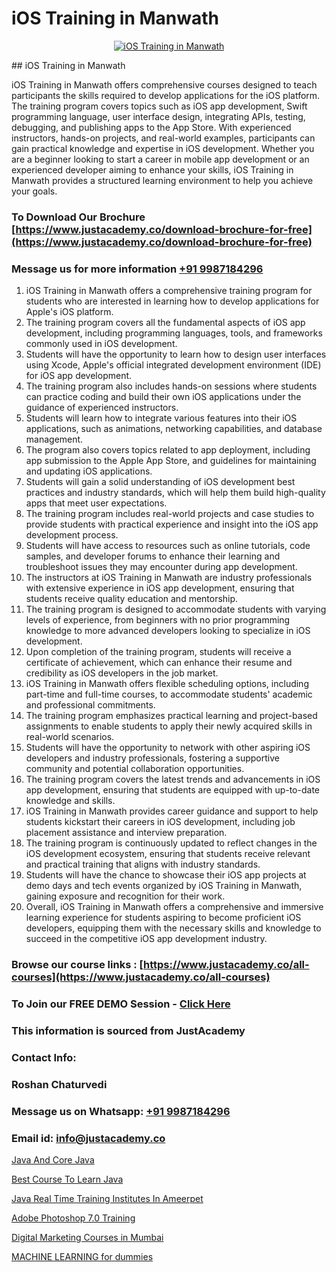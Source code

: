 # iOS Training in Manwath

<p align="center">
  <a href="https://justacademy.co/course-detail/ios-training">
    <img src="https://justacademy.co/storage2/course_image/1676636008_course_image.webp" alt="iOS Training in Manwath">
  </a>
</p>
## iOS Training in Manwath

iOS Training in Manwath offers comprehensive courses designed to teach participants the skills required to develop applications for the iOS platform. The training program covers topics such as iOS app development, Swift programming language, user interface design, integrating APIs, testing, debugging, and publishing apps to the App Store. With experienced instructors, hands-on projects, and real-world examples, participants can gain practical knowledge and expertise in iOS development. Whether you are a beginner looking to start a career in mobile app development or an experienced developer aiming to enhance your skills, iOS Training in Manwath provides a structured learning environment to help you achieve your goals.
### To Download Our Brochure [https://www.justacademy.co/download-brochure-for-free](https://www.justacademy.co/download-brochure-for-free)
### Message us for more information [+91 9987184296](https://api.whatsapp.com/send?phone=919987184296)
1) iOS Training in Manwath offers a comprehensive training program for students who are interested in learning how to develop applications for Apple's iOS platform.
2) The training program covers all the fundamental aspects of iOS app development, including programming languages, tools, and frameworks commonly used in iOS development.
3) Students will have the opportunity to learn how to design user interfaces using Xcode, Apple's official integrated development environment (IDE) for iOS app development.
4) The training program also includes hands-on sessions where students can practice coding and build their own iOS applications under the guidance of experienced instructors.
5) Students will learn how to integrate various features into their iOS applications, such as animations, networking capabilities, and database management.
6) The program also covers topics related to app deployment, including app submission to the Apple App Store, and guidelines for maintaining and updating iOS applications.
7) Students will gain a solid understanding of iOS development best practices and industry standards, which will help them build high-quality apps that meet user expectations.
8) The training program includes real-world projects and case studies to provide students with practical experience and insight into the iOS app development process.
9) Students will have access to resources such as online tutorials, code samples, and developer forums to enhance their learning and troubleshoot issues they may encounter during app development.
10) The instructors at iOS Training in Manwath are industry professionals with extensive experience in iOS app development, ensuring that students receive quality education and mentorship.
11) The training program is designed to accommodate students with varying levels of experience, from beginners with no prior programming knowledge to more advanced developers looking to specialize in iOS development.
12) Upon completion of the training program, students will receive a certificate of achievement, which can enhance their resume and credibility as iOS developers in the job market.
13) iOS Training in Manwath offers flexible scheduling options, including part-time and full-time courses, to accommodate students' academic and professional commitments.
14) The training program emphasizes practical learning and project-based assignments to enable students to apply their newly acquired skills in real-world scenarios.
15) Students will have the opportunity to network with other aspiring iOS developers and industry professionals, fostering a supportive community and potential collaboration opportunities.
16) The training program covers the latest trends and advancements in iOS app development, ensuring that students are equipped with up-to-date knowledge and skills.
17) iOS Training in Manwath provides career guidance and support to help students kickstart their careers in iOS development, including job placement assistance and interview preparation.
18) The training program is continuously updated to reflect changes in the iOS development ecosystem, ensuring that students receive relevant and practical training that aligns with industry standards.
19) Students will have the chance to showcase their iOS app projects at demo days and tech events organized by iOS Training in Manwath, gaining exposure and recognition for their work.
20) Overall, iOS Training in Manwath offers a comprehensive and immersive learning experience for students aspiring to become proficient iOS developers, equipping them with the necessary skills and knowledge to succeed in the competitive iOS app development industry.

### Browse our course links : [https://www.justacademy.co/all-courses](https://www.justacademy.co/all-courses) 
### To Join our FREE DEMO Session - [Click Here](https://www.justacademy.co/register-for-course-demo)


### This information is sourced from JustAcademy
### Contact Info:
### Roshan Chaturvedi
### Message us on Whatsapp: [+91 9987184296](https://api.whatsapp.com/send?phone=919987184296)
### Email id: [info@justacademy.co](mailto:info@justacademy.co)
                
[Java And Core Java](https://www.linkedin.com/pulse/java-core-justacademy-mumbai-wq0gc/)

[Best Course To Learn Java](https://www.linkedin.com/pulse/best-course-learn-java-justacademy-hyderabad-gmvzc/)

[Java Real Time Training Institutes In Ameerpet](https://medium.com/@prempja40/java-real-time-training-institutes-in-ameerpet-aeb7aa2d81e8)

[Adobe Photoshop 7.0 Training](https://medium.com/@roneet705/adobe-photoshop-7-0-training-3393606068ff)

[Digital Marketing Courses in Mumbai](https://justacademyin.github.io/justacademy/digital-marketing-courses-in-mumbai)

[MACHINE LEARNING for dummies](https://justacademyin.github.io/justacademy/machine-learning-for-dummies)

